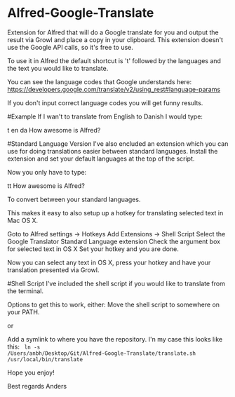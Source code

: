 Alfred-Google-Translate
=======================

Extension for Alfred that will do a Google translate for you and output the result via Growl and place a copy in your clipboard.
This extension doesn't use the Google API calls, so it's free to use.

To use it in Alfred the default shortcut is 't' followed by the languages and the text you would like to translate.

You can see the language codes that Google understands here:
https://developers.google.com/translate/v2/using_rest#language-params

If you don't input correct language codes you will get funny results.

#Example
If I wan't to translate from English to Danish I would type:

t en da How awesome is Alfred?

#Standard Language Version
I've also encluded an extension which you can use for doing translations easier between standard languages.
Install the extension and set your default languages at the top of the script.

Now you only have to type:

tt How awesome is Alfred?

To convert between your standard languages.

This makes it easy to also setup up a hotkey for translating selected text in Mac OS X.

Goto to Alfred settings -> Hotkeys
Add Extensions -> Shell Script
Select the Google Translator Standard Language extension
Check the argument box for selected text in OS X
Set your hotkey and you are done.

Now you can select any text in OS X, press your hotkey and have your translation presented via Growl.

#Shell Script
I've included the shell script if you would like to translate from the terminal.

Options to get this to work, either:
Move the shell script to somewhere on your PATH.

or

Add a symlink to where you have the repository.
I'n my case this looks like this:
<code>
ln -s /Users/anbh/Desktop/Git/Alfred-Google-Translate/translate.sh /usr/local/bin/translate
</code>

Hope you enjoy!

Best regards
Anders